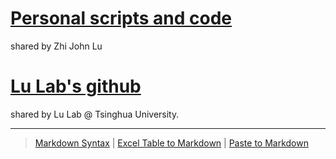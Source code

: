 
# [Personal scripts and code](https://github.com/urluzhi/PI) 
shared by Zhi John Lu
# [Lu Lab's github](https://lulab.github.io)
shared by Lu Lab @ Tsinghua University.


---

> [Markdown Syntax](https://github.com/adam-p/markdown-here/wiki/Markdown-Cheatsheet)
> | [Excel Table to Markdown](https://www.tablesgenerator.com/markdown_tables)
> | [Paste to Markdown](https://euangoddard.github.io/clipboard2markdown/)
